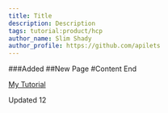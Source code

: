 ```yaml
---
title: Title
description: Description
tags: tutorial:product/hcp
author_name: Slim Shady
author_profile: https://github.com/apilets
---
```

###Added
##New Page
#Content
End

[My Tutorial](my-tutorial)

Updated 12
